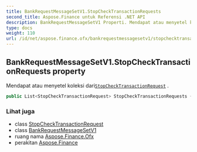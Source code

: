 ```yaml
---
title: BankRequestMessageSetV1.StopCheckTransactionRequests
second_title: Aspose.Finance untuk Referensi .NET API
description: BankRequestMessageSetV1 Properti. Mendapat atau menyetel koleksi dariStopCheckTransactionRequest .
type: docs
weight: 110
url: /id/net/aspose.finance.ofx/bankrequestmessagesetv1/stopchecktransactionrequests/
---
```

## BankRequestMessageSetV1.StopCheckTransactionRequests property

Mendapat atau menyetel koleksi dari[`StopCheckTransactionRequest`](../../../aspose.finance.ofx.bank/stopchecktransactionrequest/) .

```csharp
public List<StopCheckTransactionRequest> StopCheckTransactionRequests { get; set; }
```

### Lihat juga

* class [StopCheckTransactionRequest](../../../aspose.finance.ofx.bank/stopchecktransactionrequest/)
* class [BankRequestMessageSetV1](../)
* ruang nama [Aspose.Finance.Ofx](../../bankrequestmessagesetv1/)
* perakitan [Aspose.Finance](../../../)


